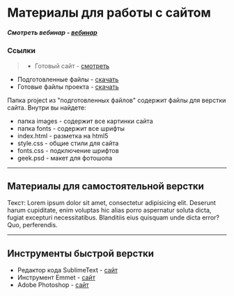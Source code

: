 # Материалы для работы с сайтом

##### Смотреть вебинар - [вебинар](https://www.youtube.com/watch?v=AauyNAM4ttI)

### Ссылки

> * Готовый  сайт - [смотреть](http://example.com/)
 * Подготовленные файлы - [скачать](https://github.com/dualex23/webinar)
 * Готовые файлы проекта - [скачать](http://example.com/)

Папка project из "подготовленных файлов" содержит файлы для верстки сайта. Внутри вы найдете:

* папка images - содержит все картинки сайта
* папка fonts - содержит все шрифты
* index.html - разметка на  html5
* style.css - общие стили для сайта
* fonts.css - подключение шрифтов
* geek.psd - макет для фотошопа

***

## Материалы для самостоятельной верстки

Текст:
Lorem ipsum dolor sit amet, consectetur adipisicing elit. Deserunt harum cupiditate, enim voluptas hic alias porro aspernatur soluta dicta, fugiat excepturi necessitatibus. Blanditiis eius quisquam unde dicta error? Quo, perferendis.

***

## Инструменты быстрой верстки

* Редактор кода SublimeText - [сайт](https://www.sublimetext.com)
* Инструмент Emmet - [сайт](https://emmet.io)
* Adobe Photoshop - [сайт](https://www.adobe.com/ru/products/photoshop.html)
